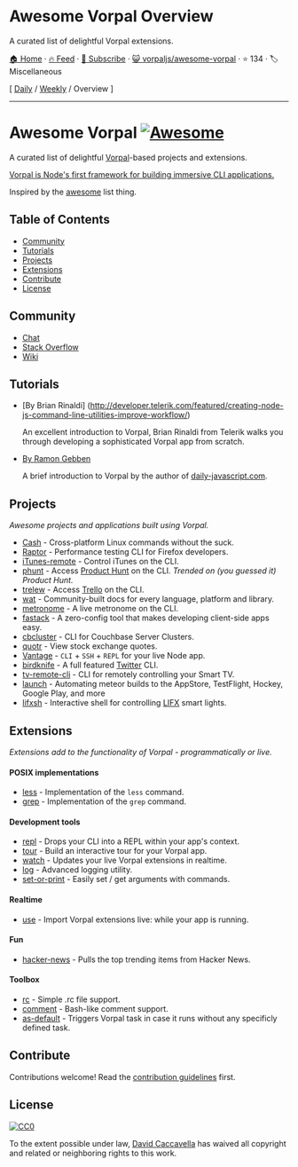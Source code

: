 # Awesome Vorpal Overview

A curated list of delightful Vorpal extensions.

[🏠 Home](/README.md) · [🔥 Feed](https://test.trackawesomelist.com/vorpaljs/awesome-vorpal/feed.xml) · [📮 Subscribe](https://trackawesomelist.us17.list-manage.com/subscribe?u=d2f0117aa829c83a63ec63c2f&id=36a103854c) · [😺 vorpaljs/awesome-vorpal](https://github.com/vorpaljs/awesome-vorpal/blob/master/README.md) · ⭐ 134 · 🏷️ Miscellaneous

[ [Daily](/content/vorpaljs/awesome-vorpal/README.md) / [Weekly](/content/vorpaljs/awesome-vorpal/week/README.md) / Overview ]

---

# Awesome Vorpal [![Awesome](https://cdn.rawgit.com/sindresorhus/awesome/d7305f38d29fed78fa85652e3a63e154dd8e8829/media/badge.svg)](https://github.com/sindresorhus/awesome)

A curated list of delightful [Vorpal](https://github.com/dthree/vorpal)-based projects and extensions.

[Vorpal is Node's first framework for building immersive CLI applications.](https://github.com/dthree/vorpal)

Inspired by the [awesome](https://github.com/sindresorhus/awesome) list thing.

## Table of Contents

*   [Community](#community)
*   [Tutorials](#tutorials)
*   [Projects](#projects)
*   [Extensions](#extensions)
*   [Contribute](#contribute)
*   [License](#license)

## Community

*   [Chat](https://gitter.im/dthree/vorpal)
*   [Stack Overflow](http://stackoverflow.com/questions/tagged/vorpal.js)
*   [Wiki](https://github.com/dthree/vorpal/wiki)

## Tutorials

*   \[By Brian Rinaldi] (<http://developer.telerik.com/featured/creating-node-js-command-line-utilities-improve-workflow/>)

    An excellent introduction to Vorpal, Brian Rinaldi from Telerik walks you through developing a sophisticated Vorpal app from scratch.

*   [By Ramon Gebben](http://daily-javascript.com/articles/vorpal/)

    A brief introduction to Vorpal by the author of [daily-javascript.com](https://github.com/vorpaljs/awesome-vorpal/blob/master/README.md/daily-javascript.com).

## Projects

*Awesome projects and applications built using Vorpal.*

*   [Cash](https://github.com/dthree/cash) - Cross-platform Linux commands without the suck.
*   [Raptor](https://developer.mozilla.org/en-US/Firefox_OS/Automated_testing/Raptor) - Performance testing CLI for Firefox developers.
*   [iTunes-remote](https://github.com/mischah/itunes-remote/) - Control iTunes on the CLI.
*   [phunt](https://github.com/Kristories/phunt) - Access [Product Hunt](https://www.producthunt.com/) on the CLI. *Trended on (you guessed it) Product Hunt.*
*   [trelew](https://github.com/websitesfortrello/trelew) - Access [Trello](https://trello.com/) on the CLI.
*   [wat](https://github.com/dthree/wat) - Community-built docs for every language, platform and library.
*   [metronome](https://github.com/AljoschaMeyer/metronome-cli) - A live metronome on the CLI.
*   [fastack](https://github.com/fastack/cli) - A zero-config tool that makes developing client-side apps easy.
*   [cbcluster](https://www.npmjs.com/package/cbcluster) - CLI for Couchbase Server Clusters.
*   [quotr](https://github.com/andrerpena/quotr) - View stock exchange quotes.
*   [Vantage](https://github.com/dthree/vantage) - `CLI` + `SSH` + `REPL` for your live Node app.
*   [birdknife](https://github.com/vanita5/birdknife) - A full featured [Twitter](https://twitter.com/) CLI.
*   [tv-remote-cli](https://github.com/Glavin001/tv-remote-cli) - CLI for remotely controlling your Smart TV.
*   [launch](https://github.com/NewSpring/meteor-launch) - Automating meteor builds to the AppStore, TestFlight, Hockey, Google Play, and more
*   [lifxsh](https://github.com/ristomatti/lifxsh) - Interactive shell for controlling [LIFX](http://www.lifx.com) smart lights.

## Extensions

*Extensions add to the functionality of Vorpal - programmatically or live.*

#### POSIX implementations

*   [less](https://github.com/vorpaljs/vorpal-less) - Implementation of the `less` command.
*   [grep](https://github.com/vorpaljs/vorpal-grep) - Implementation of the `grep` command.

#### Development tools

*   [repl](https://github.com/vorpaljs/vorpal-repl) - Drops your CLI into a REPL within your app's context.
*   [tour](https://github.com/vorpaljs/vorpal-tour) - Build an interactive tour for your Vorpal app.
*   [watch](https://github.com/vantagejs/vantage-watch) - Updates your live Vorpal extensions in realtime.
*   [log](https://github.com/AljoschaMeyer/vorpal-log) - Advanced logging utility.
*   [set-or-print](https://github.com/AljoschaMeyer/vorpal-setorprint) - Easily set / get arguments with commands.

#### Realtime

*   [use](https://github.com/vorpaljs/vorpal-use) - Import Vorpal extensions live: while your app is running.

#### Fun

*   [hacker-news](https://github.com/vorpaljs/vorpal-hacker-news) - Pulls the top trending items from Hacker News.

#### Toolbox

*   [rc](https://github.com/subk/vorpal-rc) - Simple .rc file support.
*   [comment](https://github.com/subk/vorpal-comment) - Bash-like comment support.
*   [as-default](https://github.com/ialpert/vorpal-as-default) - Triggers Vorpal task in case it runs without any specificly defined task.

## Contribute

Contributions welcome! Read the [contribution guidelines](https://github.com/vorpaljs/awesome-vorpal/blob/master/README.md/contributing.md) first.

## License

[![CC0](http://i.creativecommons.org/p/zero/1.0/88x31.png)](http://creativecommons.org/publicdomain/zero/1.0/)

To the extent possible under law, [David Caccavella](https://github.com/dthree) has waived all copyright and related or neighboring rights to this work.

